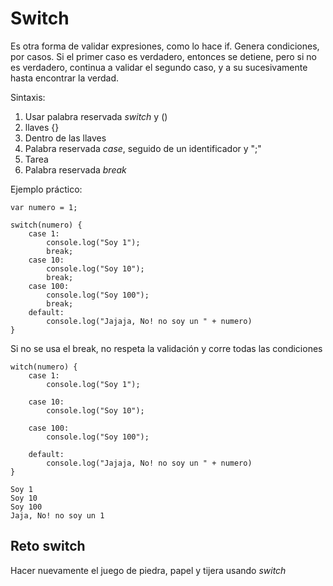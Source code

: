 # Switch

Es otra forma de validar expresiones, como lo hace if.
Genera condiciones, por casos.
Si el primer caso es verdadero, entonces se detiene, pero si no es verdadero, continua a validar el segundo caso, y a su sucesivamente hasta encontrar la verdad. 

Sintaxis:

1. Usar palabra reservada *switch* y ()
2. llaves {}
3. Dentro de las llaves
4. Palabra reservada *case*, seguido de un identificador y ";"
5. Tarea
6. Palabra reservada *break*

Ejemplo práctico: 

```
var numero = 1;

switch(numero) {
    case 1:
        console.log("Soy 1");
        break;
    case 10:
        console.log("Soy 10");
        break;
    case 100:
        console.log("Soy 100");
        break;
    default:
        console.log("Jajaja, No! no soy un " + numero)
}
```
Si no se usa el break, no respeta la validación y corre todas las condiciones

````
witch(numero) {
    case 1:
        console.log("Soy 1");
        
    case 10:
        console.log("Soy 10");
        
    case 100:
        console.log("Soy 100");
        
    default:
        console.log("Jajaja, No! no soy un " + numero)
}

Soy 1
Soy 10
Soy 100
Jaja, No! no soy un 1
````
## Reto switch 

Hacer nuevamente el juego de piedra, papel y tijera usando *switch*

